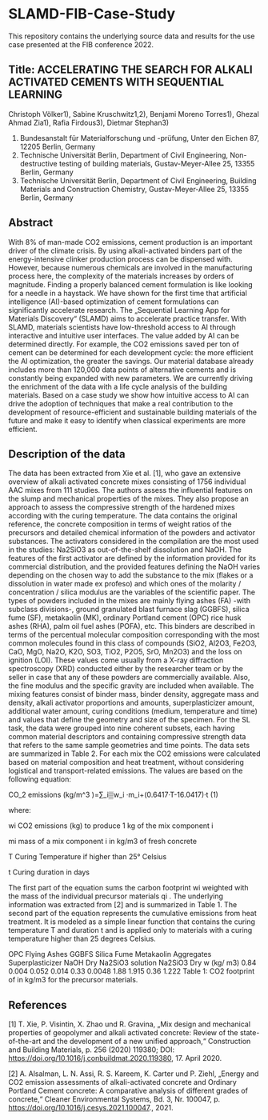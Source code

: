 # SLAMD-FIB-Case-Study

This repository contains the underlying source data and results for the use case presented at the FIB conference 2022. 

## Title: ACCELERATING THE SEARCH FOR ALKALI ACTIVATED CEMENTS WITH SEQUENTIAL LEARNING 

Christoph Völker1), Sabine Kruschwitz1,2),  Benjami Moreno Torres1),  Ghezal Ahmad Zia1),  Rafia Firdous3), Dietmar Stephan3)
1) Bundesanstalt für Materialforschung und -prüfung, Unter den Eichen 87, 12205 Berlin, Germany
2) Technische Universität Berlin, Department of Civil Engineering, Non-destructive testing of building materials, Gustav-Meyer-Allee 25, 13355 Berlin, Germany
3) Technische Universität Berlin, Department of Civil Engineering, Building Materials and Construction Chemistry, Gustav-Meyer-Allee 25, 13355 Berlin, Germany


## Abstract

With 8% of man-made CO2 emissions, cement production is an important driver of the climate crisis. By using alkali-activated binders part of the energy-intensive clinker production process can be dispensed with. However, because numerous chemicals are involved in the manufacturing process here, the complexity of the materials increases by orders of magnitude. Finding a properly balanced cement formulation is like looking for a needle in a haystack. We have shown for the first time that artificial intelligence (AI)-based optimization of cement formulations can significantly accelerate research. 
The „Sequential Learning App for Materials Discovery“ (SLAMD) aims to accelerate practice transfer. With SLAMD, materials scientists have low-threshold access to AI through interactive and intuitive user interfaces. The value added by AI can be determined directly. For example, the CO2 emissions saved per ton of cement can be determined for each development cycle: the more efficient the AI optimization, the greater the savings. 
Our material database already includes more than 120,000 data points of alternative cements and is constantly being expanded with new parameters. We are currently driving the enrichment of the data with a life cycle analysis of the building materials. 
Based on a case study we show how intuitive access to AI can drive the adoption of techniques that make a real contribution to the development of resource-efficient and sustainable building materials of the future and make it easy to identify when classical experiments are more efficient.


## Description of the data

The data has been extracted from Xie et al. [1], who gave an extensive overview of alkali activated concrete mixes consisting of 1756 individual AAC mixes from 111 studies. The authors assess the influential features on the slump and mechanical properties of the mixes. They also propose an approach to assess the compressive strength of the hardened mixes according with the curing temperature.    The data contains the original reference, the concrete composition in terms of weight ratios of the precursors and detailed chemical information of the powders and activator substances. The activators considered in the compilation are the most used in the studies: Na2SiO3 as out-of-the-shelf dissolution and  NaOH. The features of the first activator are defined by the information provided for its commercial distribution, and the provided features defining the NaOH varies depending on the chosen way to add the substance to the mix (flakes or a dissolution in water made ex profeso) and which ones of the molarity / concentration / silica modulus are the variables of the scientific paper.
The types of powders included in the mixes are mainly flying ashes (FA) -with subclass divisions-, ground granulated blast furnace slag (GGBFS), silica fume (SF), metakaolin (MK), ordinary Portland cement (OPC) rice husk ashes (RHA), palm oil fuel ashes (POFA), etc. This binders are described in terms of the percentual molecular composition corresponding with the most common molecules found in this class of compounds (SiO2, Al2O3, Fe2O3, CaO, MgO, Na2O, K2O, SO3, TiO2, P2O5, SrO, Mn2O3)    and the loss on ignition (LOI).  These values come usually from a X-ray diffraction spectroscopy (XRD) conducted either by the researcher team or by the seller in case that any of these powders are commercially available. Also, the fine modulus and the specific gravity are included when available.
The mixing features consist of binder mass, binder density, aggregate mass and density, alkali activator proportions and amounts, superplasticizer amount, additional water amount, curing conditions (medium, temperature and time) and values that define the geometry and size of the specimen. 
For the SL task, the data were grouped into nine coherent subsets, each having common material descriptors and containing compressive strength data that refers to the same sample geometries and time points. The data sets are summarized in Table 2.
For each mix the CO2 emissions were calculated based on material composition and heat treatment, without considering logistical and transport-related emissions. The values are based on the following equation:

CO_2  emissions (kg/m^3 )=∑_i▒w_i ·m_i+(0.6417·T-16.0417)·t          				(1)

where:

wi   	CO2 emissions (kg) to produce 1 kg of the mix component i

mi   	mass of a mix component i in kg/m3 of fresh concrete

T  	Curing Temperature if higher than 25° Celsius

t 	Curing duration in days

The first part of the equation sums the carbon footprint wi weighted with the mass of the individual precursor materials qi . The underlying information was extracted from [2] and is summarized in Table 1. The second part of the equation represents the cumulative emissions from heat treatment. It is modeled as a simple linear function that contains the curing temperature T and duration t and is applied only to materials with a curing temperature higher than 25 degrees Celsius. 

OPC	Flying Ashes	GGBFS	Silica Fume	Metakaolin	Aggregates	Superplasticizer	NaOH  Dry	Na2SiO3 solution	Na2SiO3 Dry
w (kg/ m3)	0.84	0.004	0.052	0.014	0.33	0.0048	1.88	1.915	0.36	1.222
Table 1: CO2 footprint of in kg/m3 for the precursor materials. 

## References

[1] T. Xie, P. Visintin, X. Zhao und R. Gravina, „Mix design and mechanical properties of geopolymer and alkali activated concrete: Review of the state-of-the-art and the development of a new unified approach,“ Construction and Building Materials, p. 256 (2020) 119380; DOI: https://doi.org/10.1016/j.conbuildmat.2020.119380, 17. April 2020. 

[2] A. Alsalman, L. N. Assi, R. S. Kareem, K. Carter und P. Ziehl, „Energy and CO2 emission assessments of alkali-activated concrete and Ordinary Portland Cement concrete: A comparative analysis of different grades of concrete,“ Cleaner Environmental Systems, Bd. 3, Nr. 100047, p. https://doi.org/10.1016/j.cesys.2021.100047., 2021. 

